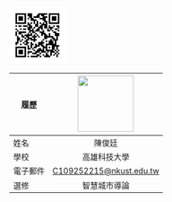 


<img src="https://github.com/csmm9937/002/blob/main/003.png" width=100 height=100/> <BR>

|      履歷        |<img src="[https://avatars.githubusercontent.com/u/22648375?v=4]https://github.com/csmm9937/002/blob/main/%E4%B8%8B%E8%BC%89.jpg" width=100 height=100/>|
| ---------------- |:-----------------------------:|
| 姓名             | 陳俊廷                  |
| 學校             | 高雄科技大學                  |
| 電子郵件         | C109252215@nkust.edu.tw          |
| 選修             | 智慧城市導論                  |
